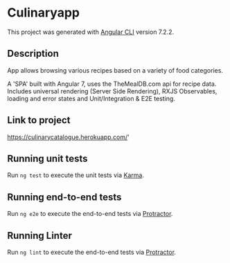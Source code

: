 # Culinaryapp

This project was generated with [Angular CLI](https://github.com/angular/angular-cli) version 7.2.2.

## Description

App allows browsing various recipes based on a variety of food categories.

A 'SPA' built with Angular 7, uses the TheMealDB.com api for recipe data. Includes universal rendering (Server Side Rendering), RXJS Observables, loading and error states and Unit/Integration & E2E testing.

## Link to project

https://culinarycatalogue.herokuapp.com/'




## Running unit tests

Run `ng test` to execute the unit tests via [Karma](https://karma-runner.github.io).

## Running end-to-end tests

Run `ng e2e` to execute the end-to-end tests via [Protractor](http://www.protractortest.org/).

## Running Linter

Run `ng lint` to execute the end-to-end tests via [Protractor](http://www.protractortest.org/).

